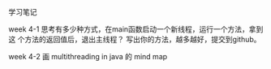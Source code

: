 学习笔记

week 4-1
思考有多少种方式，在main函数启动一个新线程，运行一个方法，拿到这
个方法的返回值后，退出主线程？
写出你的方法，越多越好，提交到github。

week 4-2
画 multithreading in java 的 mind map

